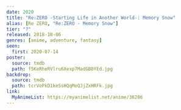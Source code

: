 ```yaml
---
date: 2020
title: "Re:ZERO -Starting Life in Another World-: Memory Snow"
alias: [Re ZERO, "Re:ZERO - Memory Snow"]
tier: "?"
released: 2018-10-06
genres: [anime, adventure, fantasy]
seen:
  first: 2020-07-14
poster:
  source: tmdb
  path: f5KeRheRVlru6Xexp7MadGB0YEd.jpg
backdrop:
  source: tmdb
  path: tcrVoPkD1keSsHQqMoQJjZxHRFk.jpg
link:
  MyAnimeList: https://myanimelist.net/anime/36286
---
```

